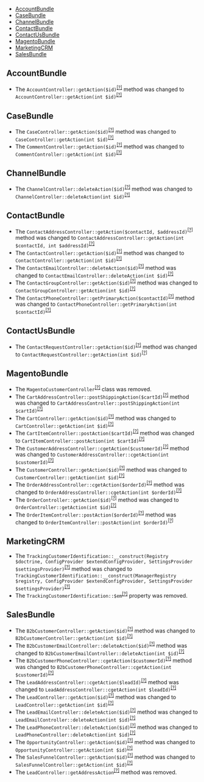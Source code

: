 - [AccountBundle](#accountbundle)
- [CaseBundle](#casebundle)
- [ChannelBundle](#channelbundle)
- [ContactBundle](#contactbundle)
- [ContactUsBundle](#contactusbundle)
- [MagentoBundle](#magentobundle)
- [MarketingCRM](#marketingcrm)
- [SalesBundle](#salesbundle)

AccountBundle
-------------
* The `AccountController::getAction($id)`<sup>[[?]](https://github.com/oroinc/crm/tree/4.1.0-beta/src/Oro/Bundle/AccountBundle/Controller/Api/Rest/AccountController.php#L70 "Oro\Bundle\AccountBundle\Controller\Api\Rest\AccountController")</sup> method was changed to `AccountController::getAction(int $id)`<sup>[[?]](https://github.com/oroinc/crm/tree/4.1.0-rc/src/Oro/Bundle/AccountBundle/Controller/Api/Rest/AccountController.php#L77 "Oro\Bundle\AccountBundle\Controller\Api\Rest\AccountController")</sup>

CaseBundle
----------
* The `CaseController::getAction($id)`<sup>[[?]](https://github.com/oroinc/crm/tree/4.1.0-beta/src/Oro/Bundle/CaseBundle/Controller/Api/Rest/CaseController.php#L65 "Oro\Bundle\CaseBundle\Controller\Api\Rest\CaseController")</sup> method was changed to `CaseController::getAction(int $id)`<sup>[[?]](https://github.com/oroinc/crm/tree/4.1.0-rc/src/Oro/Bundle/CaseBundle/Controller/Api/Rest/CaseController.php#L71 "Oro\Bundle\CaseBundle\Controller\Api\Rest\CaseController")</sup>
* The `CommentController::getAction($id)`<sup>[[?]](https://github.com/oroinc/crm/tree/4.1.0-beta/src/Oro/Bundle/CaseBundle/Controller/Api/Rest/CommentController.php#L67 "Oro\Bundle\CaseBundle\Controller\Api\Rest\CommentController")</sup> method was changed to `CommentController::getAction(int $id)`<sup>[[?]](https://github.com/oroinc/crm/tree/4.1.0-rc/src/Oro/Bundle/CaseBundle/Controller/Api/Rest/CommentController.php#L71 "Oro\Bundle\CaseBundle\Controller\Api\Rest\CommentController")</sup>

ChannelBundle
-------------
* The `ChannelController::deleteAction($id)`<sup>[[?]](https://github.com/oroinc/crm/tree/4.1.0-beta/src/Oro/Bundle/ChannelBundle/Controller/Api/Rest/ChannelController.php#L114 "Oro\Bundle\ChannelBundle\Controller\Api\Rest\ChannelController")</sup> method was changed to `ChannelController::deleteAction(int $id)`<sup>[[?]](https://github.com/oroinc/crm/tree/4.1.0-rc/src/Oro/Bundle/ChannelBundle/Controller/Api/Rest/ChannelController.php#L117 "Oro\Bundle\ChannelBundle\Controller\Api\Rest\ChannelController")</sup>

ContactBundle
-------------
* The `ContactAddressController::getAction($contactId, $addressId)`<sup>[[?]](https://github.com/oroinc/crm/tree/4.1.0-beta/src/Oro/Bundle/ContactBundle/Controller/Api/Rest/ContactAddressController.php#L35 "Oro\Bundle\ContactBundle\Controller\Api\Rest\ContactAddressController")</sup> method was changed to `ContactAddressController::getAction(int $contactId, int $addressId)`<sup>[[?]](https://github.com/oroinc/crm/tree/4.1.0-rc/src/Oro/Bundle/ContactBundle/Controller/Api/Rest/ContactAddressController.php#L40 "Oro\Bundle\ContactBundle\Controller\Api\Rest\ContactAddressController")</sup>
* The `ContactController::getAction($id)`<sup>[[?]](https://github.com/oroinc/crm/tree/4.1.0-beta/src/Oro/Bundle/ContactBundle/Controller/Api/Rest/ContactController.php#L137 "Oro\Bundle\ContactBundle\Controller\Api\Rest\ContactController")</sup> method was changed to `ContactController::getAction(int $id)`<sup>[[?]](https://github.com/oroinc/crm/tree/4.1.0-rc/src/Oro/Bundle/ContactBundle/Controller/Api/Rest/ContactController.php#L144 "Oro\Bundle\ContactBundle\Controller\Api\Rest\ContactController")</sup>
* The `ContactEmailController::deleteAction($id)`<sup>[[?]](https://github.com/oroinc/crm/tree/4.1.0-beta/src/Oro/Bundle/ContactBundle/Controller/Api/Rest/ContactEmailController.php#L54 "Oro\Bundle\ContactBundle\Controller\Api\Rest\ContactEmailController")</sup> method was changed to `ContactEmailController::deleteAction(int $id)`<sup>[[?]](https://github.com/oroinc/crm/tree/4.1.0-rc/src/Oro/Bundle/ContactBundle/Controller/Api/Rest/ContactEmailController.php#L56 "Oro\Bundle\ContactBundle\Controller\Api\Rest\ContactEmailController")</sup>
* The `ContactGroupController::getAction($id)`<sup>[[?]](https://github.com/oroinc/crm/tree/4.1.0-beta/src/Oro/Bundle/ContactBundle/Controller/Api/Rest/ContactGroupController.php#L67 "Oro\Bundle\ContactBundle\Controller\Api\Rest\ContactGroupController")</sup> method was changed to `ContactGroupController::getAction(int $id)`<sup>[[?]](https://github.com/oroinc/crm/tree/4.1.0-rc/src/Oro/Bundle/ContactBundle/Controller/Api/Rest/ContactGroupController.php#L74 "Oro\Bundle\ContactBundle\Controller\Api\Rest\ContactGroupController")</sup>
* The `ContactPhoneController::getPrimaryAction($contactId)`<sup>[[?]](https://github.com/oroinc/crm/tree/4.1.0-beta/src/Oro/Bundle/ContactBundle/Controller/Api/Rest/ContactPhoneController.php#L66 "Oro\Bundle\ContactBundle\Controller\Api\Rest\ContactPhoneController")</sup> method was changed to `ContactPhoneController::getPrimaryAction(int $contactId)`<sup>[[?]](https://github.com/oroinc/crm/tree/4.1.0-rc/src/Oro/Bundle/ContactBundle/Controller/Api/Rest/ContactPhoneController.php#L70 "Oro\Bundle\ContactBundle\Controller\Api\Rest\ContactPhoneController")</sup>

ContactUsBundle
---------------
* The `ContactRequestController::getAction($id)`<sup>[[?]](https://github.com/oroinc/crm/tree/4.1.0-beta/src/Oro/Bundle/ContactUsBundle/Controller/Api/Rest/ContactRequestController.php#L34 "Oro\Bundle\ContactUsBundle\Controller\Api\Rest\ContactRequestController")</sup> method was changed to `ContactRequestController::getAction(int $id)`<sup>[[?]](https://github.com/oroinc/crm/tree/4.1.0-rc/src/Oro/Bundle/ContactUsBundle/Controller/Api/Rest/ContactRequestController.php#L37 "Oro\Bundle\ContactUsBundle\Controller\Api\Rest\ContactRequestController")</sup>

MagentoBundle
-------------
* The `MagentoCustomerController`<sup>[[?]](https://github.com/oroinc/crm/tree/4.1.0-beta/src/Oro/Bundle/MagentoBundle/Controller/Api/Rest/MagentoCustomerController.php#L21 "Oro\Bundle\MagentoBundle\Controller\Api\Rest\MagentoCustomerController")</sup> class was removed.
* The `CartAddressController::postShippingAction($cartId)`<sup>[[?]](https://github.com/oroinc/crm/tree/4.1.0-beta/src/Oro/Bundle/MagentoBundle/Controller/Api/Rest/CartAddressController.php#L67 "Oro\Bundle\MagentoBundle\Controller\Api\Rest\CartAddressController")</sup> method was changed to `CartAddressController::postShippingAction(int $cartId)`<sup>[[?]](https://github.com/oroinc/crm/tree/4.1.0-rc/src/Oro/Bundle/MagentoBundle/Controller/Api/Rest/CartAddressController.php#L73 "Oro\Bundle\MagentoBundle\Controller\Api\Rest\CartAddressController")</sup>
* The `CartController::getAction($id)`<sup>[[?]](https://github.com/oroinc/crm/tree/4.1.0-beta/src/Oro/Bundle/MagentoBundle/Controller/Api/Rest/CartController.php#L102 "Oro\Bundle\MagentoBundle\Controller\Api\Rest\CartController")</sup> method was changed to `CartController::getAction(int $id)`<sup>[[?]](https://github.com/oroinc/crm/tree/4.1.0-rc/src/Oro/Bundle/MagentoBundle/Controller/Api/Rest/CartController.php#L109 "Oro\Bundle\MagentoBundle\Controller\Api\Rest\CartController")</sup>
* The `CartItemController::postAction($cartId)`<sup>[[?]](https://github.com/oroinc/crm/tree/4.1.0-beta/src/Oro/Bundle/MagentoBundle/Controller/Api/Rest/CartItemController.php#L67 "Oro\Bundle\MagentoBundle\Controller\Api\Rest\CartItemController")</sup> method was changed to `CartItemController::postAction(int $cartId)`<sup>[[?]](https://github.com/oroinc/crm/tree/4.1.0-rc/src/Oro/Bundle/MagentoBundle/Controller/Api/Rest/CartItemController.php#L73 "Oro\Bundle\MagentoBundle\Controller\Api\Rest\CartItemController")</sup>
* The `CustomerAddressController::cgetAction($customerId)`<sup>[[?]](https://github.com/oroinc/crm/tree/4.1.0-beta/src/Oro/Bundle/MagentoBundle/Controller/Api/Rest/CustomerAddressController.php#L39 "Oro\Bundle\MagentoBundle\Controller\Api\Rest\CustomerAddressController")</sup> method was changed to `CustomerAddressController::cgetAction(int $customerId)`<sup>[[?]](https://github.com/oroinc/crm/tree/4.1.0-rc/src/Oro/Bundle/MagentoBundle/Controller/Api/Rest/CustomerAddressController.php#L45 "Oro\Bundle\MagentoBundle\Controller\Api\Rest\CustomerAddressController")</sup>
* The `CustomerController::getAction($id)`<sup>[[?]](https://github.com/oroinc/crm/tree/4.1.0-beta/src/Oro/Bundle/MagentoBundle/Controller/Api/Rest/CustomerController.php#L131 "Oro\Bundle\MagentoBundle\Controller\Api\Rest\CustomerController")</sup> method was changed to `CustomerController::getAction(int $id)`<sup>[[?]](https://github.com/oroinc/crm/tree/4.1.0-rc/src/Oro/Bundle/MagentoBundle/Controller/Api/Rest/CustomerController.php#L132 "Oro\Bundle\MagentoBundle\Controller\Api\Rest\CustomerController")</sup>
* The `OrderAddressController::cgetAction($orderId)`<sup>[[?]](https://github.com/oroinc/crm/tree/4.1.0-beta/src/Oro/Bundle/MagentoBundle/Controller/Api/Rest/OrderAddressController.php#L62 "Oro\Bundle\MagentoBundle\Controller\Api\Rest\OrderAddressController")</sup> method was changed to `OrderAddressController::cgetAction(int $orderId)`<sup>[[?]](https://github.com/oroinc/crm/tree/4.1.0-rc/src/Oro/Bundle/MagentoBundle/Controller/Api/Rest/OrderAddressController.php#L68 "Oro\Bundle\MagentoBundle\Controller\Api\Rest\OrderAddressController")</sup>
* The `OrderController::getAction($id)`<sup>[[?]](https://github.com/oroinc/crm/tree/4.1.0-beta/src/Oro/Bundle/MagentoBundle/Controller/Api/Rest/OrderController.php#L102 "Oro\Bundle\MagentoBundle\Controller\Api\Rest\OrderController")</sup> method was changed to `OrderController::getAction(int $id)`<sup>[[?]](https://github.com/oroinc/crm/tree/4.1.0-rc/src/Oro/Bundle/MagentoBundle/Controller/Api/Rest/OrderController.php#L109 "Oro\Bundle\MagentoBundle\Controller\Api\Rest\OrderController")</sup>
* The `OrderItemController::postAction($orderId)`<sup>[[?]](https://github.com/oroinc/crm/tree/4.1.0-beta/src/Oro/Bundle/MagentoBundle/Controller/Api/Rest/OrderItemController.php#L67 "Oro\Bundle\MagentoBundle\Controller\Api\Rest\OrderItemController")</sup> method was changed to `OrderItemController::postAction(int $orderId)`<sup>[[?]](https://github.com/oroinc/crm/tree/4.1.0-rc/src/Oro/Bundle/MagentoBundle/Controller/Api/Rest/OrderItemController.php#L73 "Oro\Bundle\MagentoBundle\Controller\Api\Rest\OrderItemController")</sup>

MarketingCRM
------------
* The `TrackingCustomerIdentification::__construct(Registry $doctrine, ConfigProvider $extendConfigProvider, SettingsProvider $settingsProvider)`<sup>[[?]](https://github.com/oroinc/crm/tree/4.1.0-beta/src/Oro/Bridge/MarketingCRM/Provider/TrackingCustomerIdentification.php#L32 "Oro\Bridge\MarketingCRM\Provider\TrackingCustomerIdentification")</sup> method was changed to `TrackingCustomerIdentification::__construct(ManagerRegistry $registry, ConfigProvider $extendConfigProvider, SettingsProvider $settingsProvider)`<sup>[[?]](https://github.com/oroinc/crm/tree/4.1.0-rc/src/Oro/Bridge/MarketingCRM/Provider/TrackingCustomerIdentification.php#L34 "Oro\Bridge\MarketingCRM\Provider\TrackingCustomerIdentification")</sup>
* The `TrackingCustomerIdentification::$em`<sup>[[?]](https://github.com/oroinc/crm/tree/4.1.0-beta/src/Oro/Bridge/MarketingCRM/Provider/TrackingCustomerIdentification.php#L19 "Oro\Bridge\MarketingCRM\Provider\TrackingCustomerIdentification::$em")</sup> property was removed.

SalesBundle
-----------
* The `B2bCustomerController::getAction($id)`<sup>[[?]](https://github.com/oroinc/crm/tree/4.1.0-beta/src/Oro/Bundle/SalesBundle/Controller/Api/Rest/B2bCustomerController.php#L66 "Oro\Bundle\SalesBundle\Controller\Api\Rest\B2bCustomerController")</sup> method was changed to `B2bCustomerController::getAction(int $id)`<sup>[[?]](https://github.com/oroinc/crm/tree/4.1.0-rc/src/Oro/Bundle/SalesBundle/Controller/Api/Rest/B2bCustomerController.php#L73 "Oro\Bundle\SalesBundle\Controller\Api\Rest\B2bCustomerController")</sup>
* The `B2bCustomerEmailController::deleteAction($id)`<sup>[[?]](https://github.com/oroinc/crm/tree/4.1.0-beta/src/Oro/Bundle/SalesBundle/Controller/Api/Rest/B2bCustomerEmailController.php#L55 "Oro\Bundle\SalesBundle\Controller\Api\Rest\B2bCustomerEmailController")</sup> method was changed to `B2bCustomerEmailController::deleteAction(int $id)`<sup>[[?]](https://github.com/oroinc/crm/tree/4.1.0-rc/src/Oro/Bundle/SalesBundle/Controller/Api/Rest/B2bCustomerEmailController.php#L58 "Oro\Bundle\SalesBundle\Controller\Api\Rest\B2bCustomerEmailController")</sup>
* The `B2bCustomerPhoneController::cgetAction($customerId)`<sup>[[?]](https://github.com/oroinc/crm/tree/4.1.0-beta/src/Oro/Bundle/SalesBundle/Controller/Api/Rest/B2bCustomerPhoneController.php#L35 "Oro\Bundle\SalesBundle\Controller\Api\Rest\B2bCustomerPhoneController")</sup> method was changed to `B2bCustomerPhoneController::cgetAction(int $customerId)`<sup>[[?]](https://github.com/oroinc/crm/tree/4.1.0-rc/src/Oro/Bundle/SalesBundle/Controller/Api/Rest/B2bCustomerPhoneController.php#L39 "Oro\Bundle\SalesBundle\Controller\Api\Rest\B2bCustomerPhoneController")</sup>
* The `LeadAddressController::cgetAction($leadId)`<sup>[[?]](https://github.com/oroinc/crm/tree/4.1.0-beta/src/Oro/Bundle/SalesBundle/Controller/Api/Rest/LeadAddressController.php#L35 "Oro\Bundle\SalesBundle\Controller\Api\Rest\LeadAddressController")</sup> method was changed to `LeadAddressController::cgetAction(int $leadId)`<sup>[[?]](https://github.com/oroinc/crm/tree/4.1.0-rc/src/Oro/Bundle/SalesBundle/Controller/Api/Rest/LeadAddressController.php#L40 "Oro\Bundle\SalesBundle\Controller\Api\Rest\LeadAddressController")</sup>
* The `LeadController::getAction($id)`<sup>[[?]](https://github.com/oroinc/crm/tree/4.1.0-beta/src/Oro/Bundle/SalesBundle/Controller/Api/Rest/LeadController.php#L102 "Oro\Bundle\SalesBundle\Controller\Api\Rest\LeadController")</sup> method was changed to `LeadController::getAction(int $id)`<sup>[[?]](https://github.com/oroinc/crm/tree/4.1.0-rc/src/Oro/Bundle/SalesBundle/Controller/Api/Rest/LeadController.php#L72 "Oro\Bundle\SalesBundle\Controller\Api\Rest\LeadController")</sup>
* The `LeadEmailController::deleteAction($id)`<sup>[[?]](https://github.com/oroinc/crm/tree/4.1.0-beta/src/Oro/Bundle/SalesBundle/Controller/Api/Rest/LeadEmailController.php#L53 "Oro\Bundle\SalesBundle\Controller\Api\Rest\LeadEmailController")</sup> method was changed to `LeadEmailController::deleteAction(int $id)`<sup>[[?]](https://github.com/oroinc/crm/tree/4.1.0-rc/src/Oro/Bundle/SalesBundle/Controller/Api/Rest/LeadEmailController.php#L56 "Oro\Bundle\SalesBundle\Controller\Api\Rest\LeadEmailController")</sup>
* The `LeadPhoneController::deleteAction($id)`<sup>[[?]](https://github.com/oroinc/crm/tree/4.1.0-beta/src/Oro/Bundle/SalesBundle/Controller/Api/Rest/LeadPhoneController.php#L53 "Oro\Bundle\SalesBundle\Controller\Api\Rest\LeadPhoneController")</sup> method was changed to `LeadPhoneController::deleteAction(int $id)`<sup>[[?]](https://github.com/oroinc/crm/tree/4.1.0-rc/src/Oro/Bundle/SalesBundle/Controller/Api/Rest/LeadPhoneController.php#L56 "Oro\Bundle\SalesBundle\Controller\Api\Rest\LeadPhoneController")</sup>
* The `OpportunityController::getAction($id)`<sup>[[?]](https://github.com/oroinc/crm/tree/4.1.0-beta/src/Oro/Bundle/SalesBundle/Controller/Api/Rest/OpportunityController.php#L85 "Oro\Bundle\SalesBundle\Controller\Api\Rest\OpportunityController")</sup> method was changed to `OpportunityController::getAction(int $id)`<sup>[[?]](https://github.com/oroinc/crm/tree/4.1.0-rc/src/Oro/Bundle/SalesBundle/Controller/Api/Rest/OpportunityController.php#L90 "Oro\Bundle\SalesBundle\Controller\Api\Rest\OpportunityController")</sup>
* The `SalesFunnelController::getAction($id)`<sup>[[?]](https://github.com/oroinc/crm/tree/4.1.0-beta/src/Oro/Bundle/SalesBundle/Controller/Api/Rest/SalesFunnelController.php#L68 "Oro\Bundle\SalesBundle\Controller\Api\Rest\SalesFunnelController")</sup> method was changed to `SalesFunnelController::getAction(int $id)`<sup>[[?]](https://github.com/oroinc/crm/tree/4.1.0-rc/src/Oro/Bundle/SalesBundle/Controller/Api/Rest/SalesFunnelController.php#L73 "Oro\Bundle\SalesBundle\Controller\Api\Rest\SalesFunnelController")</sup>
* The `LeadController::getAddressAction`<sup>[[?]](https://github.com/oroinc/crm/tree/4.1.0-beta/src/Oro/Bundle/SalesBundle/Controller/Api/Rest/LeadController.php#L39 "Oro\Bundle\SalesBundle\Controller\Api\Rest\LeadController::getAddressAction")</sup> method was removed.


